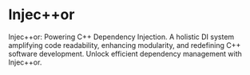 # Injec++or
Injec++or: Powering C++ Dependency Injection. A holistic DI system amplifying code readability, enhancing modularity, and redefining C++ software development. Unlock efficient dependency management with Injec++or.
